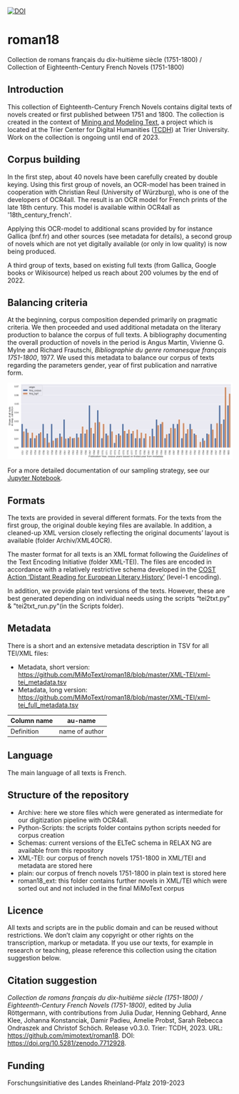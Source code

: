 [![DOI](https://zenodo.org/badge/DOI/10.5281/zenodo.7712928.svg)](https://doi.org/10.5281/zenodo.7712928)

# roman18
Collection de romans français du dix-huitième siècle (1751-1800) / Collection of Eighteenth-Century French Novels (1751-1800)

## Introduction

This collection of Eighteenth-Century French Novels contains digital texts of novels created or first published between 1751 and 1800. The collection is created in the context of [Mining and Modeling Text](https://www.mimotext.uni-trier.de/en), a project which is located at the Trier Center for Digital Humanities ([TCDH](https://tcdh.uni-trier.de/en)) at Trier University. Work on the collection is ongoing until end of 2023.

## Corpus building

In the first step, about 40 novels have been carefully created by double keying. Using this first group of novels, an OCR-model has been trained in cooperation with Christian Reul (University of Würzburg), who is one of the developers of OCR4all. The result is an OCR model for French prints of the late 18th century. This model is available within OCR4all as '18th_century_french'.

Applying this OCR-model to additional scans provided by for instance Gallica (bnf.fr) and other sources (see metadata for details), a second group of novels which are not yet digitally available (or only in low quality) is now being produced.

A third group of texts, based on existing full texts (from Gallica, Google books or Wikisource) helped us reach about 200 volumes by the end of 2022.

## Balancing criteria
At the beginning, corpus composition depended primarily on pragmatic criteria. We then proceeded and used additional metadata on the literary production to balance the corpus of full texts. A bibliography documenting the overall production of novels in the period is Angus Martin, Vivienne G. Mylne and Richard Frautschi, *Bibliographie du genre romanesque français 1751-1800*, 1977. We used this metadata to balance our corpus of texts regarding the parameters gender, year of first publication and narrative form. 

![Balancing of the collection](https://raw.githubusercontent.com/MiMoText/balance_novels/main/img/corpus_vs_literary_production.png "First edition year in corpus and in overall literary production")

For a more detailed documentation of our sampling strategy, see our [Jupyter Notebook](https://github.com/MiMoText/balance_novels/blob/main/balance_analysis_newStructure.ipynb).

## Formats

The texts are provided in several different formats. For the texts from the first group, the original double keying files are available. In addition, a cleaned-up XML version closely reflecting the original documents’ layout is available (folder Archiv/XML4OCR).

The master format for all texts is an XML format following the *Guidelines* of the Text Encoding Initiative (folder XML-TEI). The files are encoded in accordance with a relatively restrictive schema developed in the [COST Action ‘Distant Reading for European Literary History’](https://www.distant-reading.net/) (level-1 encoding).

In addition, we provide plain text versions of the texts. However, these are best generated depending on individual needs using the scripts “tei2txt.py” & "tei2txt_run.py"(in the Scripts folder). 

## Metadata 
There is a short and an extensive metadata description in TSV for all TEI/XML files: 
* Metadata, short version: https://github.com/MiMoText/roman18/blob/master/XML-TEI/xml-tei_metadata.tsv
* Metadata, long version: https://github.com/MiMoText/roman18/blob/master/XML-TEI/xml-tei_full_metadata.tsv

| Column name | au-name  |
| ------------- | ------------- |
| Definition  | name of author |


## Language 

The main language of all texts is French. 

## Structure of the repository

* Archive: here we store files which were generated as intermediate for our digitization pipeline with OCR4all. 
* Python-Scripts: the scripts folder contains python scripts needed for corpus creation 
* Schemas: current versions of the ELTeC schema in RELAX NG are available from this repository
* XML-TEI: our corpus of french novels 1751-1800 in XML/TEI and metadata are stored here
* plain:  our corpus of french novels 1751-1800 in plain text is stored here
* roman18_ext: this folder contains further novels in XML/TEI which were sorted out and not included in the final MiMoText corpus

## Licence

All texts and scripts are in the public domain and can be reused without restrictions. We don’t claim any copyright or other rights on the transcription, markup or metadata. If you use our texts, for example in research or teaching, please reference this collection using the citation suggestion below.

## Citation suggestion

*Collection de romans français du dix-huitième siècle (1751-1800) / Eighteenth-Century French Novels (1751-1800)*, edited by Julia Röttgermann, with contributions from Julia Dudar, Henning Gebhard, Anne Klee, Johanna Konstanciak, Damir Padieu, Amelie Probst, Sarah Rebecca Ondraszek and Christof Schöch. Release v0.3.0. Trier: TCDH, 2023. URL: https://github.com/mimotext/roman18. DOI: https://doi.org/10.5281/zenodo.7712928.

## Funding 

Forschungsinitiative des Landes Rheinland-Pfalz 2019-2023
